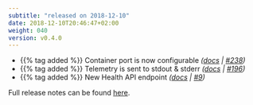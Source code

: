 ```yaml
---
subtitle: "released on 2018-12-10"
date: 2018-12-10T20:46:47+02:00
weight: 040
version: v0.4.0
---
```


- {{% tag added %}} Container port is now configurable *([docs](https://promitor.io/configuration/v0.x/#runtime) | [#238](https://github.com/tomkerkhove/promitor/issues/238))*
- {{% tag added %}} Telemetry is sent to stdout & stderr *([docs](https://promitor.io/configuration/v0.x/#logging) | [#196](https://github.com/tomkerkhove/promitor/issues/196))*
- {{% tag added %}} New Health API endpoint *([docs](https://promitor.io/operations/#health) | [#9](https://github.com/tomkerkhove/promitor/issues/9))*

Full release notes can be found [here](https://github.com/tomkerkhove/promitor/releases/tag/0.4.0).
